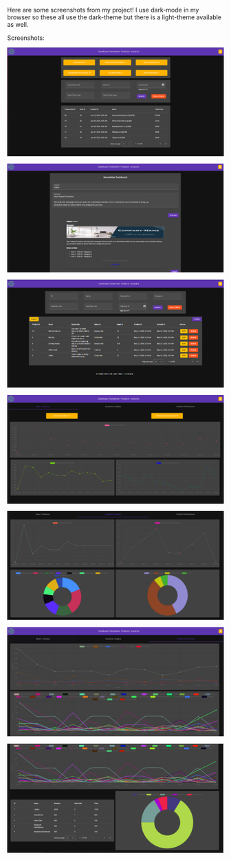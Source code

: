 Here are some screenshots from my project! I use dark-mode in my browser so these all use the dark-theme but there is a light-theme available as well.

Screenshots:

!["screenshot of the transactions-dashboard page"](https://github.com/mmcqueen92/admin-vision/blob/main/docs/dash-dark.PNG?raw=true)

!["screenshot of the newsletter page"](https://github.com/mmcqueen92/admin-vision/blob/main/docs/newsletter-preview-dark.PNG?raw=true)

!["screenshot of the products page"](https://github.com/mmcqueen92/admin-vision/blob/main/docs/products-dark.PNG?raw=true)

!["screenshot of the analytics-sales/revenue page"](https://github.com/mmcqueen92/admin-vision/blob/main/docs/analytics-sales-revenue-dark.PNG?raw=true)

!["screenshot of the analytics-customer-insights page"](https://github.com/mmcqueen92/admin-vision/blob/main/docs/analytics-customer-insights-dark.PNG?raw=true)

!["screenshot 1 of the analytics-products page"](https://github.com/mmcqueen92/admin-vision/blob/main/docs/analytics-products-dark-1.PNG?raw=true)

!["screenshot 2 of the analytics-products page"](https://github.com/mmcqueen92/admin-vision/blob/main/docs/analytics-products-dark-2.PNG?raw=true)

